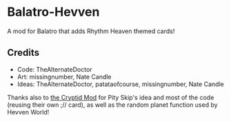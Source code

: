# Balatro-Hevven
A mod for Balatro that adds Rhythm Heaven themed cards!

## Credits
- Code: TheAlternateDoctor
- Art: missingnumber, Nate Candle
- Ideas: TheAlternateDoctor, patataofcourse, missingnumber, Nate Candle

Thanks also to [the Cryptid Mod](https://github.com/MathIsFun0/Cryptid) for Pity Skip's idea and most of the code (reusing their own ;// card), as well as the random planet function used by Hevven World!
